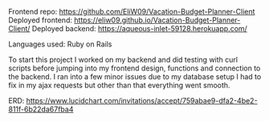 Frontend repo: https://github.com/EliW09/Vacation-Budget-Planner-Client
Deployed frontend: https://eliw09.github.io/Vacation-Budget-Planner-Client/
Deployed backend: https://aqueous-inlet-59128.herokuapp.com/

Languages used: Ruby on Rails

To start this project I worked on my backend and did testing with curl scripts before jumping into my frontend design, functions and connection to the backend. I ran into a few minor issues due to my database setup I had to fix in my ajax requests but other than that everything went smooth.

ERD: https://www.lucidchart.com/invitations/accept/759abae9-dfa2-4be2-811f-6b22da67fba4
